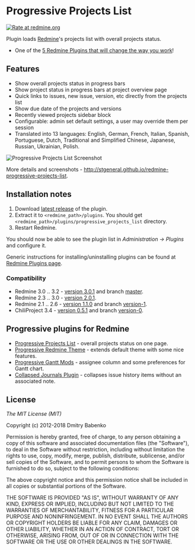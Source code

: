 Progressive Projects List
=========================

[![Rate at redmine.org](http://img.shields.io/badge/rate%20at-redmine.org-blue.svg?style=flat)](http://www.redmine.org/plugins/progressive-projects-list)

Plugin loads [Redmine](http://www.redmine.org/)'s projects list with overall projects status.

* One of the [5 Redmine Plugins that will change the way you work](http://it-consultis.com/blog/5-redmine-plugins-will-change-way-work/)!

Features
--------

- Show overall projects status in progress bars
- Show project status in progress bars at project overview page
- Quick links to issues, new issue, version, etc directly from the projects list
- Show due date of the projects and versions
- Recently viewed projects sidebar block
- Configurable: admin set default settings, a user may override them per session
- Translated into 13 languages: English, German, French, Italian, Spanish, Portuguese, Dutch, Traditional and Simplified Chinese, Japanese, Russian, Ukrainian, Polish.

![Progressive Projects List Screenshot](http://stgeneral.github.io/redmine-progressive-projects-list/images/screenshots/v020/progressive-projects-list-v020-progress.png)

More details and screenshots - http://stgeneral.github.io/redmine-progressive-projects-list.

Installation notes
------------------

1. Download [latest release](https://github.com/stgeneral/redmine-progressive-projects-list/releases/latest) of the plugin.
2. Extract it to `<redmine_path>/plugins`. You should get `<redmine_path>/plugins/progressive_projects_list` directory.
3. Restart Redmine.

You should now be able to see the plugin list in _Administration -> Plugins_ and configure it.

Generic instructions for installing/uninstalling plugins can be found at [Redmine Plugins page](http://www.redmine.org/projects/redmine/wiki/Plugins).

### Compatibility ###

- Redmine 3.0 .. 3.2 - [version 3.0.1](https://github.com/stgeneral/redmine-progressive-projects-list/releases/tag/v3.0.1) and branch [master](https://github.com/stgeneral/redmine-progressive-projects-list/tree/master).
- Redmine 2.3 .. 3.0 - [version 2.0.1](https://github.com/stgeneral/redmine-progressive-projects-list/releases/tag/v2.0.1).
- Redmine 2.1 .. 2.6 - [version 1.1.0](https://github.com/stgeneral/redmine-progressive-projects-list/releases/tag/v1.1.0) and branch [version-1](https://github.com/stgeneral/redmine-progressive-projects-list/tree/version-1).
- ChiliProject 3.4 - [version 0.5.1](https://github.com/stgeneral/redmine-progressive-projects-list/releases/tag/v0.5.1) and branch [version-0](https://github.com/stgeneral/redmine-progressive-projects-list/tree/version-0).

Progressive plugins for Redmine
-------------------------------

* [Progressive Projects List](http://stgeneral.github.io/redmine-progressive-projects-list/) - overall projects status on one page.
* [Progressive Redmine Theme](http://stgeneral.github.io/redmine-progressive-theme/) - extends default theme with some nice features.
* [Progressive Gantt Mods](http://stgeneral.github.io/redmine-progressive-gantt-mods/) - assignee column and some preferences for Gantt chart.
* [Collapsed Journals Plugin](https://github.com/stgeneral/redmine-collapsed-journals) - collapses issue history items without an associated note.

License
-------

*The MIT License (MIT)*

Copyright (c) 2012-2018 Dmitry Babenko

Permission is hereby granted, free of charge, to any person obtaining a copy of this software and associated documentation files (the "Software"), to deal in the Software without restriction, including without limitation the rights to use, copy, modify, merge, publish, distribute, sublicense, and/or sell copies of the Software, and to permit persons to whom the Software is furnished to do so, subject to the following conditions:

The above copyright notice and this permission notice shall be included in all copies or substantial portions of the Software.

THE SOFTWARE IS PROVIDED "AS IS", WITHOUT WARRANTY OF ANY KIND, EXPRESS OR IMPLIED, INCLUDING BUT NOT LIMITED TO THE WARRANTIES OF MERCHANTABILITY, FITNESS FOR A PARTICULAR PURPOSE AND NONINFRINGEMENT. IN NO EVENT SHALL THE AUTHORS OR COPYRIGHT HOLDERS BE LIABLE FOR ANY CLAIM, DAMAGES OR OTHER LIABILITY, WHETHER IN AN ACTION OF CONTRACT, TORT OR OTHERWISE, ARISING FROM, OUT OF OR IN CONNECTION WITH THE SOFTWARE OR THE USE OR OTHER DEALINGS IN THE SOFTWARE.
